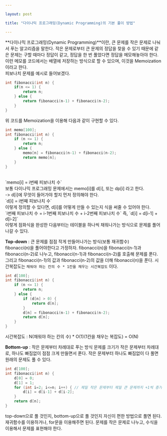 ```yaml
---

layout: post

title: "다이나믹 프로그래밍(Dynamic Programming)의 기본 풀이 방법"

---
```

**다이나믹 프로그래밍(Dynamic Programming)**이란, 큰 문제를 작은 문제로 나눠서 푸는 알고리즘을 말한다. 작은 문제로부터 큰 문제의 정답을 찾을 수 있기 때문에 같은 문제는 구할 때마다 정답이 같고, 정답을 한 번 풀었다면 정답을 메모해놓아야 한다. 이런 메모를 코드에서는 배열에 저장하는 방식으로 할 수 있으며, 이것을 Memoization이라고 한다.<br>
피보나치 문제를 예시로 들어보겠다.<br>
```c++
int fibonacci(int n) {
	if(n <= 1) {
    	return n;
    } else {
    	return fibonacci(n-1) + fibonacci(n-2);
    }
}
```
위 코드를 Memoization을 이용해 다음과 같이 구현할 수 있다.
```c++
int memo[100];
int fibonacci(int n) {
	if (n <= 1) {
    	return n;
    } else {
    	memo[n] = fibonacci(n-1) + fibonacci(n-2);
        return memo[n];
    }
}
```
<br>
`memo[i] = i번째 피보나치 수`<br>
보통 다이나믹 프로그래밍 문제에서는 memo[i]를 d[i], 또는 dp[i] 라고 한다.<br>
-> d[i]에 무엇이 들어가야 할지 먼저 정의해야 한다.<br>
`d[i] = i번째 피보나치 수`<br>
이렇게 정의할 수 있다면, d[i]를 어떻게 만들 수 있는지 식을 써줄 수 있어야 한다.<br>
`i번째 피보나치 수 = i-1번째 피보나치 수 + i-2번째 피보나치 수`
즉, `d[i] = d[i-1] + d[i-2]`<br>
이렇게 점화식을 완성한 다음부터는 테이블을 하나씩 채워나가는 방식으로 문제를 풀어나갈 수 있다.

**Top-down** : 큰 문제를 점점 작게 만들어나가는 방식(보통 재귀함수) <br>
fibonacci(n)을 풀어야한다고 가정하자. fibonacci(n)을 fibonacci(n-1)과 fibonacci(n-2)로 나누고, fibonacci(n-1)과 fibonacci(n-2)를 호출해 문제를 푼다. 그리고 fibonacci(n-1)의 값과 fibonacci(n-2)의 값을 더해 fibonacci(n)을 푼다. 시간복잡도는 `채워야 하는 칸의 수 * 1칸을 채우는 시간복잡도` 이다.
```c++
int d[100];
int fibonacci(int n) {
	if (n <= 1) {
    	return n;
    } else {
    	if (d[n] > 0) {
        	return d[n];
        }
        d[n] = fibonacci(n-1) + fibonacci(n-2);
        return d[n];
    }
}
```
시간복잡도 : N(채워야 하는 칸의 수) * O(1)(1칸을 채우는 복잡도) = O(N)

**Bottom-up** : 작은 문제부터 차례대로 푸는 방식
문제를 크기가 작은 문제부터 차례대로, 하나도 빠짐없이 점점 크게 만들면서 푼다. 작은 문제부터 하나도 빠짐없이 다 풀면 원래의 문제도 풀 수 있다.
```c++
int d[100];
int fibonacci(int n) {
	d[0] = 0;
    d[1] = 1;
    for (int i=2; i<=n; i++) { // 제일 작은 문제부터 제일 큰 문제까지 +1씩 증가시키면서 모두 푼다.
    	d[i] = d[i-1] + d[i-2];
    }
    return d[n];
}
```

top-down으로 풀 것인지, bottom-up으로 풀 것인지 자신이 편한 방법으로 풀면 된다.
재귀함수를 이용하거나, for문을 이용해주면 된다.
문제를 작은 문제로 나누고, 수식을 이용해서 문제를 표현해야 한다.

